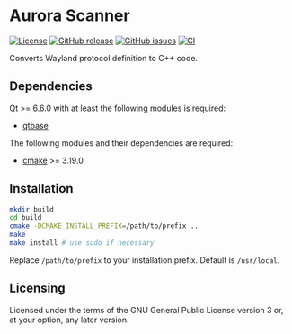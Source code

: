 Aurora Scanner
==============

[![License](https://img.shields.io/badge/license-GPLv3.0-blue.svg)](http://www.gnu.org/licenses/gpl.txt)
[![GitHub release](https://img.shields.io/github/release/lirios/aurora-scanner.svg)](https://github.com/lirios/aurora-scanner)
[![GitHub issues](https://img.shields.io/github/issues/lirios/aurora-scanner.svg)](https://github.com/lirios/aurora-scanner/issues)
[![CI](https://github.com/lirios/aurora-scanner/workflows/CI/badge.svg?branch=develop)](https://github.com/lirios/aurora-scanner/actions?query=workflow%3ACI)

Converts Wayland protocol definition to C++ code.

## Dependencies

Qt >= 6.6.0 with at least the following modules is required:

 * [qtbase](http://code.qt.io/cgit/qt/qtbase.git)

The following modules and their dependencies are required:

 * [cmake](https://gitlab.kitware.com/cmake/cmake) >= 3.19.0

## Installation

```sh
mkdir build
cd build
cmake -DCMAKE_INSTALL_PREFIX=/path/to/prefix ..
make
make install # use sudo if necessary
```

Replace `/path/to/prefix` to your installation prefix.
Default is `/usr/local`.

## Licensing

Licensed under the terms of the GNU General Public License version 3 or,
at your option, any later version.
